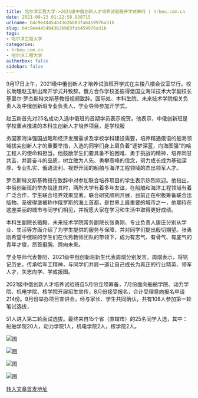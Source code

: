 ```yaml
---
title: 哈尔滨工程大学->2021级中俄创新人才培养试验班开学式举行 | hrbeu.com.cn
date: 2021-09-23 01:22:58.938715
urlname: b4c9e44454b4362bb83fab459976a31b
slug: b4c9e44454b4362bb83fab459976a31b
tags: 
- 哈尔滨工程大学
categories:
- hrbeu.com.cn
- 哈尔滨工程大学
authorbox: false
sidebar: false
---
```

  

9月17日上午，2021级中俄创新人才培养试验班开学式在主楼八楼会议室举行。校长助理赵玉新出席开学式并致辞。俄方合作学校圣彼得堡国立海洋技术大学副校长基里尔·罗杰斯特文斯基教授视频致辞。国际处、本科生院、未来技术学院相关负责人及中俄创新班专业负责人、学业导师参加开学式。

赵玉新首先对25名成功入选中俄班的首期学员表示祝贺。他表示，中俄创新班是学校重点推进的本科生创新人才培养项目，是学校服
<!--more-->
务国家海洋强国战略和经济发展需求及学校学科建设需要，培养精通俄语的船海领域拔尖创新人才的重要举措，入选的同学们身上肩负着“逐梦深蓝，向海图强”的哈工程人的使命和担当。他鼓励学生们要具备不怕困难、勇于挑战的精神，培养同甘共苦、并肩奋斗的品质，树立敢为人先、勇攀高峰的信念，努力成长成为基础深厚、专业扎实、俄语流利、视野开阔的船舶与海洋工程领域的杰出领军人才。

罗杰斯特文斯基教授在致辞中对参加联合培养项目的学生表示热烈欢迎。他指出，中俄创新班的举办恰逢其时，两所大学有着多年友谊，在船舶和海洋工程领域有着广泛合作，学生联合培养效果显著，联合研究顺利开展，目前正在积极筹备联合出版物。圣彼得堡被称作俄罗斯的海上首都，是世界上最重要的城市之一，他期待在这座美丽的城市与同学们相见，并祝愿大家在学习和生活中取得更好成绩。

本科生副院长骆毅、未来技术学院常务副院长张勇刚、专业负责人康庄分别从学业、生活等方面介绍了为学生提供的服务与保障，并对同学们提出殷切期望。张勇刚希望中俄班的学生们在优秀教师团队的带领下，成为有志气、有骨气、有底气的青年才俊，昂首挺胸，跨向未来。

学业导师代表鲁阳、2021级中俄创新班新生代表周熠分别发言。周熠表示，将铭记历史，传承哈军工精神，与同学们并肩一道让自己成长为真正的行业精英、领军人才，矢志向学、学成报国。

2021级中俄创新人才培养试验班自5月份立项筹备，7月份面向船舶学院、动力学院、机电学院、核学院开展招生宣传，8月份接受报名，合计受理意向报名申请214份。9月份举办项目宣讲会，经与家长、学生共同确认，共有108人参加第一轮笔试选拔，

51人进入第二轮面试选拔。最终来自15个省（直辖市）的25名同学入选，其中：船舶学院20人，动力学院1人，机电学院2人，核学院2人。

![图](http://gongxue.cn/__local/8/C8/26/5802A7FFBD619F092EDFC1F5650_FCBF2C68_3ADD1.jpg)

![图](http://gongxue.cn/__local/5/4C/DE/257C132214931B1A9A0EFA067E4_C78C2549_1E3E3.jpg)

![图](http://gongxue.cn/__local/A/C3/F6/42EEA561220D5A987B6D1A95DA7_E6F5E5CB_15311.jpg)

![图](http://gongxue.cn/__local/5/48/3F/939B0EBDCCF1F5CB22E497CFD05_897C9E1D_E114.jpg)

[转入文章首发地址](http://gongxue.cn/info/1141/67853.htm)